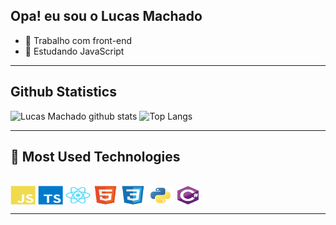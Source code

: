 ## Opa! eu sou o Lucas Machado

- 🔭 Trabalho com front-end
- 🌱 Estudando JavaScript

---

## Github Statistics
<p align="left"><img src="https://github-readme-stats.vercel.app/api?username=Luccasntc&show_icons=true&theme=tokyonight" alt="Lucas Machado github stats" width="400"/> <img src="https://github-readme-stats.vercel.app/api/top-langs/?username=Luccasntc&exclude_repo=processos,createLabb&langs_count=7&layout=compact&theme=tokyonight" alt="Top Langs" width="390"/></p>

---

## 🤖 Most Used Technologies
<div style="display: inline_block"><br>
  <img align="center" alt="Lucas-Js" height="30" width="40" src="https://raw.githubusercontent.com/devicons/devicon/master/icons/javascript/javascript-plain.svg">
  <img align="center" alt="Lucas-Ts" height="30" width="40" src="https://raw.githubusercontent.com/devicons/devicon/master/icons/typescript/typescript-plain.svg">
  <img align="center" alt="Lucas-React" height="30" width="40" src="https://raw.githubusercontent.com/devicons/devicon/master/icons/react/react-original.svg">
  <img align="center" alt="Lucas-HTML" height="30" width="40" src="https://raw.githubusercontent.com/devicons/devicon/master/icons/html5/html5-original.svg">
  <img align="center" alt="Lucas-CSS" height="30" width="40" src="https://raw.githubusercontent.com/devicons/devicon/master/icons/css3/css3-original.svg">
  <img align="center" alt="Lucas-Python" height="30" width="40" src="https://raw.githubusercontent.com/devicons/devicon/master/icons/python/python-original.svg">
  <img align="center" alt="Lucas-Csharp" height="30" width="40" src="https://raw.githubusercontent.com/devicons/devicon/master/icons/csharp/csharp-original.svg">
</div>

---
